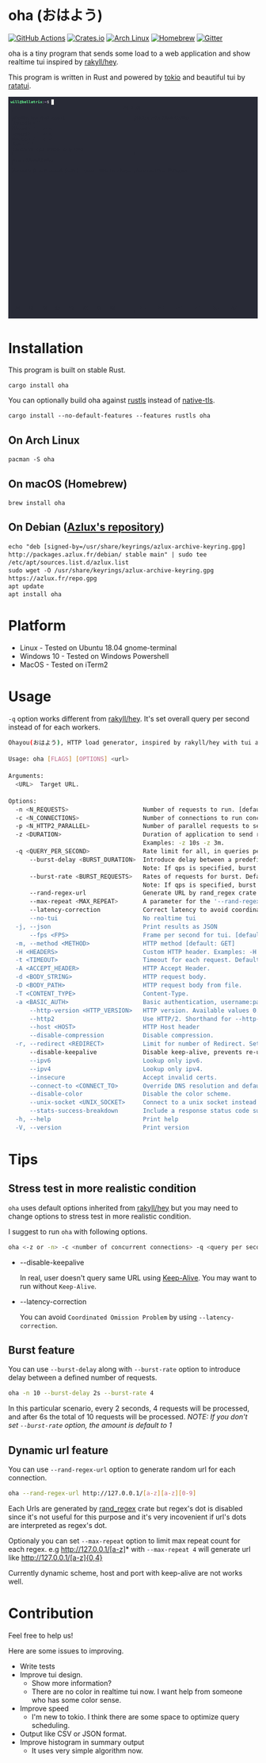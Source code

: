 # oha (おはよう)

[![GitHub Actions](https://github.com/hatoo/oha/workflows/CI/badge.svg)](https://github.com/hatoo/oha/actions?query=workflow%3ACI)
[![Crates.io](https://img.shields.io/crates/v/oha.svg)](https://crates.io/crates/oha)
[![Arch Linux](https://img.shields.io/archlinux/v/extra/x86_64/oha)](https://archlinux.org/packages/extra/x86_64/oha/)
[![Homebrew](https://img.shields.io/homebrew/v/oha)](https://formulae.brew.sh/formula/oha)
[![Gitter](https://img.shields.io/gitter/room/hatoo/oha)](https://gitter.im/hatoo-oha/community#)

oha is a tiny program that sends some load to a web application and show realtime tui inspired by [rakyll/hey](https://github.com/rakyll/hey).

This program is written in Rust and powered by [tokio](https://github.com/tokio-rs/tokio) and beautiful tui by [ratatui](https://github.com/ratatui-org/ratatui).

![demo](demo.gif)

# Installation

This program is built on stable Rust.

    cargo install oha

You can optionally build oha against [rustls](https://github.com/rustls/rustls) instead of [native-tls](https://github.com/sfackler/rust-native-tls).

    cargo install --no-default-features --features rustls oha

## On Arch Linux

    pacman -S oha

## On macOS (Homebrew)

    brew install oha

## On Debian ([Azlux's repository](http://packages.azlux.fr/))

    echo "deb [signed-by=/usr/share/keyrings/azlux-archive-keyring.gpg] http://packages.azlux.fr/debian/ stable main" | sudo tee /etc/apt/sources.list.d/azlux.list
    sudo wget -O /usr/share/keyrings/azlux-archive-keyring.gpg https://azlux.fr/repo.gpg
    apt update
    apt install oha

# Platform

- Linux - Tested on Ubuntu 18.04 gnome-terminal
- Windows 10 - Tested on Windows Powershell
- MacOS - Tested on iTerm2

# Usage

`-q` option works different from [rakyll/hey](https://github.com/rakyll/hey). It's set overall query per second instead of for each workers.

```sh
Ohayou(おはよう), HTTP load generator, inspired by rakyll/hey with tui animation.

Usage: oha [FLAGS] [OPTIONS] <url>

Arguments:
  <URL>  Target URL.

Options:
  -n <N_REQUESTS>                     Number of requests to run. [default: 200]
  -c <N_CONNECTIONS>                  Number of connections to run concurrently. You may should increase limit to number of open files for larger `-c`. [default: 50]
  -p <N_HTTP2_PARALLEL>               Number of parallel requests to send on HTTP/2. `oha` will run c * p concurrent workers in total. [default: 1]
  -z <DURATION>                       Duration of application to send requests. If duration is specified, n is ignored.
                                      Examples: -z 10s -z 3m.
  -q <QUERY_PER_SECOND>               Rate limit for all, in queries per second (QPS)
      --burst-delay <BURST_DURATION>  Introduce delay between a predefined number of requests.
                                      Note: If qps is specified, burst will be ignored
      --burst-rate <BURST_REQUESTS>   Rates of requests for burst. Default is 1
                                      Note: If qps is specified, burst will be ignored
      --rand-regex-url                Generate URL by rand_regex crate but dot is disabled for each query e.g. http://127.0.0.1/[a-z][a-z][0-9]. Currently dynamic scheme, host and port with keep-alive are not works well. See https://docs.rs/rand_regex/latest/rand_regex/struct.Regex.html for details of syntax.
      --max-repeat <MAX_REPEAT>       A parameter for the '--rand-regex-url'. The max_repeat parameter gives the maximum extra repeat counts the x*, x+ and x{n,} operators will become. [default: 4]
      --latency-correction            Correct latency to avoid coordinated omission problem. It's ignored if -q is not set.
      --no-tui                        No realtime tui
  -j, --json                          Print results as JSON
      --fps <FPS>                     Frame per second for tui. [default: 16]
  -m, --method <METHOD>               HTTP method [default: GET]
  -H <HEADERS>                        Custom HTTP header. Examples: -H "foo: bar"
  -t <TIMEOUT>                        Timeout for each request. Default to infinite.
  -A <ACCEPT_HEADER>                  HTTP Accept Header.
  -d <BODY_STRING>                    HTTP request body.
  -D <BODY_PATH>                      HTTP request body from file.
  -T <CONTENT_TYPE>                   Content-Type.
  -a <BASIC_AUTH>                     Basic authentication, username:password
      --http-version <HTTP_VERSION>   HTTP version. Available values 0.9, 1.0, 1.1.
      --http2                         Use HTTP/2. Shorthand for --http-version=2
      --host <HOST>                   HTTP Host header
      --disable-compression           Disable compression.
  -r, --redirect <REDIRECT>           Limit for number of Redirect. Set 0 for no redirection. Redirection isn't supported for HTTP/2. [default: 10]
      --disable-keepalive             Disable keep-alive, prevents re-use of TCP connections between different HTTP requests. This isn't supported for HTTP/2.
      --ipv6                          Lookup only ipv6.
      --ipv4                          Lookup only ipv4.
      --insecure                      Accept invalid certs.
      --connect-to <CONNECT_TO>       Override DNS resolution and default port numbers with strings like 'example.org:443:localhost:8443'
      --disable-color                 Disable the color scheme.
      --unix-socket <UNIX_SOCKET>     Connect to a unix socket instead of the domain in the URL. Only for non-HTTPS URLs.
      --stats-success-breakdown       Include a response status code successful or not successful breakdown for the time histogram and distribution statistics
  -h, --help                          Print help
  -V, --version                       Print version
```

# Tips

## Stress test in more realistic condition

`oha` uses default options inherited from [rakyll/hey](https://github.com/rakyll/hey) but you may need to change options to stress test in more realistic condition.

I suggest to run `oha` with following options.

```sh
oha <-z or -n> -c <number of concurrent connections> -q <query per seconds> --latency-correction --disable-keepalive <target-address>
```

- --disable-keepalive

    In real, user doesn't query same URL using [Keep-Alive](https://developer.mozilla.org/en-US/docs/Web/HTTP/Headers/Keep-Alive). You may want to run without `Keep-Alive`.
- --latency-correction

    You can avoid `Coordinated Omission Problem` by using `--latency-correction`.

## Burst feature

You can use `--burst-delay` along with `--burst-rate` option to introduce delay between a defined number of requests.

```sh
oha -n 10 --burst-delay 2s --burst-rate 4
```

In this particular scenario, every 2 seconds, 4 requests will be processed, and after 6s the total of 10 requests will be processed.
*NOTE: If you don't set `--burst-rate` option, the amount is default to 1*

## Dynamic url feature

You can use `--rand-regex-url` option to generate random url for each connection.

```sh
oha --rand-regex-url http://127.0.0.1/[a-z][a-z][0-9]
```

Each Urls are generated by [rand_regex](https://github.com/kennytm/rand_regex) crate but regex's dot is disabled since it's not useful for this purpose and it's very incovenient if url's dots are interpreted as regex's dot.

Optionaly you can set `--max-repeat` option to limit max repeat count for each regex. e.g http://127.0.0.1/[a-z]* with `--max-repeat 4` will generate url like http://127.0.0.1/[a-z]{0,4}

Currently dynamic scheme, host and port with keep-alive are not works well.

# Contribution

Feel free to help us!

Here are some issues to improving.

- Write tests
- Improve tui design.
  - Show more information?
  - There are no color in realtime tui now. I want help from someone who has some color sense.
- Improve speed
  - I'm new to tokio. I think there are some space to optimize query scheduling.
- Output like CSV or JSON format.
- Improve histogram in summary output
  - It uses very simple algorithm now.
